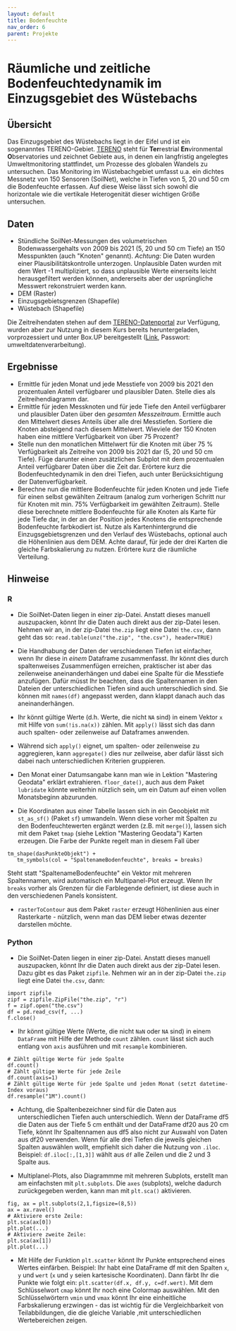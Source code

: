 ```yaml
---
layout: default
title: Bodenfeuchte
nav_order: 6
parent: Projekte
---
```


# Räumliche und zeitliche Bodenfeuchtedynamik im Einzugsgebiet des Wüstebachs

## Übersicht

Das Einzugsgebiet des Wüstebachs liegt in der Eifel und ist ein sogenanntes
TERENO-Gebiet. [TERENO](https://www.tereno.net) steht für **Ter**restrial **En**vironmental **O**bservatories
und zeichnet Gebiete aus, in denen ein langfristig angelegtes Umweltmonitoring
stattfindet, um Prozesse des globalen Wandels zu untersuchen. Das Monitoring
im Wüstebachgebiet umfasst u.a. ein dichtes Messnetz von 150 Sensoren (SoilNet),
welche in Tiefen von 5, 20 und 50 cm die Bodenfeuchte erfassen. Auf diese Weise
lässt sich sowohl die horizontale wie die vertikale Heterogenität dieser wichtigen
Größe untersuchen. 


## Daten

- Stündliche SoilNet-Messungen des volumetrischen Bodenwassergehalts von 2009 bis 2021 (5, 20 und 50 cm Tiefe) an 150 Messpunkten 
(auch "Knoten" genannt). *Achtung:* Die Daten wurden einer Plausibilitätskontrolle unterzogen.
Unplausible Daten wurden mit dem Wert -1 multipliziert, so dass unplausible Werte einerseits
leicht herausgefiltert werden können, andererseits aber der usprüngliche Messwert rekonstruiert werden kann.
- DEM (Raster)
- Einzugsgebietsgrenzen (Shapefile)
- Wüstebach (Shapefile)

Die Zeitreihendaten stehen auf dem [TERENO-Datenportal](https://ddp.tereno.net/ddp/) zur Verfügung,
wurden aber zur Nutzung in diesem Kurs bereits heruntergeladen, vorprozessiert und unter Box.UP
bereitgestellt ([Link](https://boxup.uni-potsdam.de/s/WgoamrJjWBt6KAj), Passwort: umweltdatenverarbeitung).

## Ergebnisse

- Ermittle für jeden Monat und jede Messtiefe von 2009 bis 2021 den prozentualen  Anteil verfügbarer und plausibler Daten. Stelle dies als Zeitreihendiagramm dar.
- Ermittle für jeden Messknoten und für jede Tiefe den Anteil verfügbarer und plausibler Daten über den *gesamten Messzeitraum*. Ermittle auch den Mittelwert dieses Anteils über alle drei Messtiefen. Sortiere die Knoten absteigend nach diesem Mittelwert. Wieviele der 150 Knoten haben eine mittlere Verfügbarkeit von über 75 Prozent?
- Stelle nun den monatlichen Mittelwert für die Knoten mit über 75 % Verfügbarkeit als Zeitreihe von 2009 bis 2021 dar (5, 20 und 50 cm Tiefe). Füge darunter einen zusätzlichen Subplot mit dem prozentualen Anteil verfügbarer Daten über die Zeit dar. Erörtere kurz die Bodenfeuchtedynamik in den drei Tiefen, auch unter Berücksichtigung der Datenverfügbarkeit.
- Berechne nun die mittlere Bodenfeuchte für jeden Knoten und jede Tiefe für einen selbst gewählten Zeitraum (analog zum vorherigen Schritt nur für Knoten mit min. 75% Verfügbarkeit im gewählten Zeitraum). Stelle diese berechnete mittlere Bodenfeuchte für alle Knoten als Karte für jede Tiefe
  dar, in der an der Position jedes Knotens die entsprechende Bodenfeuchte farbkodiert ist. Nutze als Kartenhintergrund die Einzugsgebietsgrenzen und den Verlauf des Wüstebachs, optional auch die Höhenlinien aus dem DEM. Achte darauf, für jede der drei Karten die gleiche Farbskalierung zu nutzen. Erörtere kurz die räumliche Verteilung.

## Hinweise

### R

- Die SoilNet-Daten liegen in einer zip-Datei. Anstatt dieses manuell auszupacken, könnt Ihr die Daten auch direkt aus der zip-Datei lesen. Nehmen wir an, in der zip-Datei `the.zip` liegt eine Datei `the.csv`, dann geht das so:
`read.table(unz("the.zip", "the.csv"), header=TRUE)`

- Die Handhabung der Daten der verschiedenen Tiefen ist einfacher, wenn Ihr diese in *einem* Dataframe zusammenfasst. Ihr könnt dies durch spaltenweises Zusammenfügen erreichen, praktischer ist aber das zeilenweise aneinanderhängen und dabei eine Spalte für die Messtiefe anzufügen. Dafür müsst Ihr beachten, dass die Spaltennamen in den Dateien der unterschiedlichen Tiefen sind auch unterschiedlich sind. Sie können mit `names(df)` angepasst werden, dann klappt danach auch das aneinanderhängen. 

- Ihr könnt gültige Werte (d.h. Werte, die nicht `NA` sind) in einem Vektor `x` mit Hilfe von `sum(!is.na(x))` zählen. Mit `apply()` lässt sich das dann auch spalten- oder zeilenweise auf Dataframes anwenden.

- Während sich `apply()` eignet, um spalten- oder zeilenweise zu aggregieren, kann `aggregate()` dies nur zeilweise, aber dafür lässt sich dabei nach unterschiedlichen Kriterien gruppieren.

- Den Monat einer Datumsangabe kann man wie in Lektion "Mastering Geodata" erklärt extrahieren. `floor_date()`, auch aus dem Paket `lubridate` könnte weiterhin nützlich sein, um ein Datum auf einen vollen Monatsbeginn abzurunden.

- Die Koordinaten aus einer Tabelle lassen sich in ein Geoobjekt mit `st_as_sf()` (Paket `sf`) umwandeln. Wenn diese vorher mit Spalten zu den Bodenfeuchtewerten ergänzt werden (z.B. mit `merge()`), lassen sich mit dem Paket `tmap` (siehe Lektion "Mastering Geodata") Karten erzeugen. Die Farbe der Punkte regelt man in diesem Fall über
````
tm_shape(dasPunkteObjekt") +   
   tm_symbols(col = "SpaltenameBodenfeuchte", breaks = breaks)
````
Steht statt "SpaltenameBodenfeuchte" ein Vektor mit mehreren Spaltennamen, wird automatisch ein Multipanel-Plot erzeugt. Wenn Ihr `breaks` vorher als Grenzen für die Farblegende definiert, ist diese auch in den verschiedenen Panels konsistent.

- `rasterToContour` aus dem Paket `raster` erzeugt Höhenlinien aus einer Rasterkarte - nützlich, wenn man das DEM lieber etwas dezenter darstellen möchte.

### Python

- Die SoilNet-Daten liegen in einer zip-Datei. Anstatt dieses manuell auszupacken, könnt Ihr die Daten auch direkt aus der zip-Datei lesen. Dazu gibt es das Paket `zipfile`. Nehmen wir an in der zip-Datei `the.zip` liegt eine Datei `the.csv`, dann:

```
import zipfile
zipf = zipfile.ZipFile("the.zip", "r")
f = zipf.open("the.csv")
df = pd.read_csv(f, ...)
f.close()
```
- Ihr könnt gültige Werte  (Werte, die nicht `NaN` oder `NA` sind) in einem `DataFrame` mit Hilfe der Methode `count` zählen. `count` lässt sich auch entlang von `axis` ausführen und mit `resample` kombinieren.

```
# Zählt gültige Werte für jede Spalte
df.count()
# Zählt gültige Werte für jede Zeile
df.count(axis=1)
# Zählt gültige Werte für jede Spalte und jeden Monat (setzt datetime-Index voraus)
df.resample("1M").count()
```

- Achtung, die Spaltenbezeichner sind für die Daten aus unterschiedlichen Tiefen auch unterschiedlich. Wenn der DataFrame df5 die Daten aus der Tiefe 5 cm enthält und der DataFrame df20 aus 20 cm Tiefe, könnt Ihr Spaltennamen aus df5 also nicht zur Auswahl von Daten aus df20 verwenden. Wenn für alle drei Tiefen die jeweils gleichen Spalten auswählen wollt, empfiehlt sich daher die Nutzung von `.iloc`. Beispiel: `df.iloc[:,[1,3]]` wählt aus `df` alle Zeilen und die 2 und 3 Spalte aus. 

- Multiplanel-Plots, also Diagrammme mit mehreren Subplots, erstellt man am einfachsten mit `plt.subplots`. Die `axes` (subplots), welche dadurch zurückgegeben werden, kann man mit `plt.sca()` aktivieren.

```
fig, ax = plt.subplots(2,1,figsize=(8,5))
ax = ax.ravel()
# Aktiviere erste Zeile:
plt.sca(ax[0])
plt.plot(...)
# Aktiviere zweite Zeile:
plt.sca(ax[1])
plt.plot(...)
```

- Mit Hilfe der Funktion `plt.scatter` könnt Ihr Punkte entsprechend eines Wertes einfärben. Beispiel: Ihr habt eine DataFrame df mit den Spalten `x`, `y` und `wert` (`x` und `y` seien kartesische Koordinaten). Dann färbt Ihr die Punkte wie folgt ein: `plt.scatter(df.x, df.y, c=df.wert)`. Mit dem Schlüsselwort `cmap` könnt Ihr noch eine Colormap auswählen. Mit den Schlüsselwörtern `vmin` und `vmax` könnt Ihr eine einheitliche Farbskalierung erzwingen - das ist wichtig für die Vergleichbarkeit von Teilabbildungen, die die gleiche Variable ,mit unterschiedlichen Wertebereichen zeigen.
